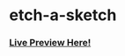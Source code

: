# etch-a-sketch

### <a href = "https://etchasketch-createdbymay.netlify.app/">Live Preview Here!</a>

